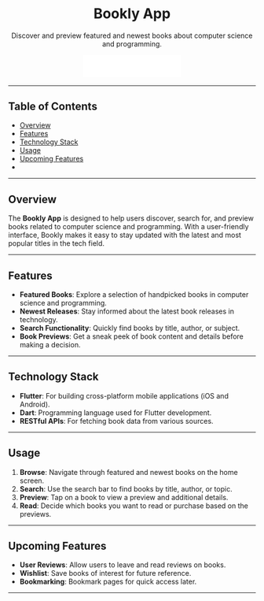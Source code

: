 <h1 align="center">Bookly App</h1>

<p align="center">
  Discover and preview featured and newest books about computer science and programming.
</p>

<p align="center">
  <img src="assets/images/Logo.png" alt="Bookly Logo" width="200"/>
</p>

---

## Table of Contents

- [Overview](#overview)
- [Features](#features)
- [Technology Stack](#technology-stack)
- [Usage](#usage)
- [Upcoming Features](#upcoming-features)
- 
---

## Overview

The **Bookly App** is designed to help users discover, search for, and preview books related to computer science and programming. With a user-friendly interface, Bookly makes it easy to stay updated with the latest and most popular titles in the tech field.

---

## Features

- **Featured Books**: Explore a selection of handpicked books in computer science and programming.
- **Newest Releases**: Stay informed about the latest book releases in technology.
- **Search Functionality**: Quickly find books by title, author, or subject.
- **Book Previews**: Get a sneak peek of book content and details before making a decision.

---

## Technology Stack

- **Flutter**: For building cross-platform mobile applications (iOS and Android).
- **Dart**: Programming language used for Flutter development.
- **RESTful APIs**: For fetching book data from various sources.

---

## Usage

1. **Browse**: Navigate through featured and newest books on the home screen.
2. **Search**: Use the search bar to find books by title, author, or topic.
3. **Preview**: Tap on a book to view a preview and additional details.
4. **Read**: Decide which books you want to read or purchase based on the previews.

---


## Upcoming Features

- **User Reviews**: Allow users to leave and read reviews on books.
- **Wishlist**: Save books of interest for future reference.
- **Bookmarking**: Bookmark pages for quick access later.

---


